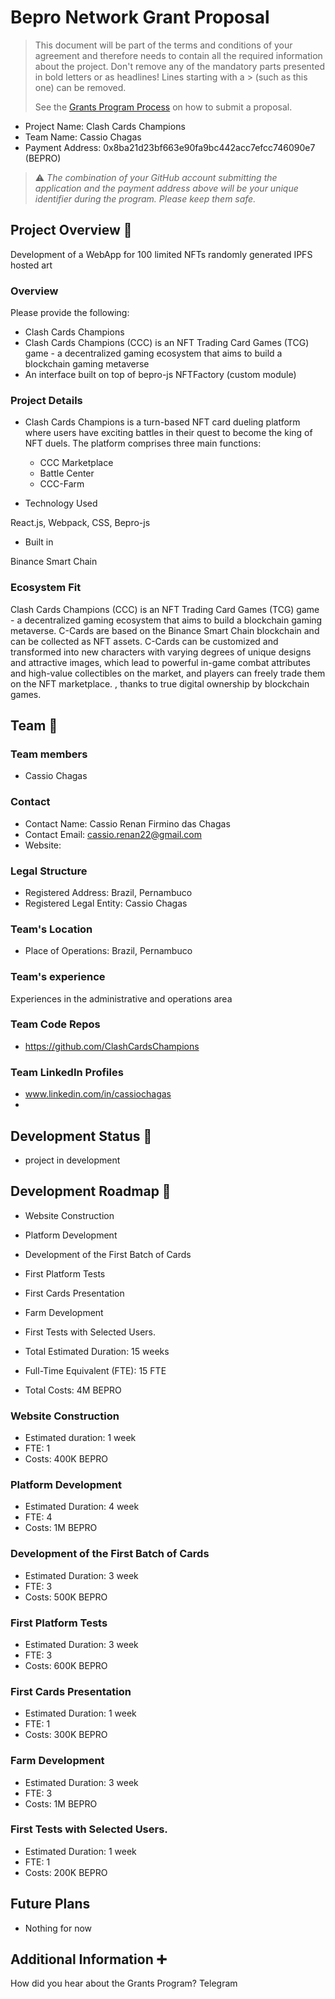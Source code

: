 # Bepro Network Grant Proposal

> This document will be part of the terms and conditions of your agreement and therefore needs to contain all the required information about the project. Don't remove any of the mandatory parts presented in bold letters or as headlines! Lines starting with a > (such as this one) can be removed.
>
> See the [Grants Program Process](https://github.com/bepronetwork/grants-program/#pencil-process) on how to submit a proposal.
* Project Name: Clash Cards Champions
* Team Name: Cassio Chagas
* Payment Address: 0x8ba21d23bf663e90fa9bc442acc7efcc746090e7 (BEPRO)

> ⚠️ *The combination of your GitHub account submitting the application and the payment address above will be your unique identifier during the program. Please keep them safe.*
## Project Overview :page_facing_up:

Development of a WebApp for 100 limited NFTs randomly generated IPFS hosted art 

### Overview

Please provide the following:

* Clash Cards Champions
* Clash Cards Champions (CCC) is an NFT Trading Card Games (TCG) game - a decentralized gaming ecosystem that aims to build a blockchain gaming metaverse
* An interface built on top of bepro-js NFTFactory (custom module)

### Project Details

* Clash Cards Champions is a turn-based NFT card dueling platform where users have exciting battles in their quest to become the king of NFT duels.
The platform comprises three main functions:
     * CCC Marketplace
     * Battle Center
     * CCC-Farm

* Technology Used

React.js, Webpack, CSS, Bepro-js

* Built in

Binance Smart Chain


### Ecosystem Fit

Clash Cards Champions (CCC) is an NFT Trading Card Games (TCG) game - a decentralized gaming ecosystem that aims to build a blockchain gaming metaverse. C-Cards are based on the Binance Smart Chain blockchain and can be collected as NFT assets. C-Cards can be customized and transformed into new characters with varying degrees of unique designs and attractive images, which lead to powerful in-game combat attributes and high-value collectibles on the market, and players can freely trade them on the NFT marketplace. , thanks to true digital ownership by blockchain games.

## Team :busts_in_silhouette:

### Team members

* Cassio Chagas

### Contact

* Contact Name: Cassio Renan Firmino das Chagas
* Contact Email: cassio.renan22@gmail.com
* Website: 

### Legal Structure

* Registered Address: Brazil, Pernambuco
* Registered Legal Entity: Cassio Chagas


### Team's Location

* Place of Operations: Brazil, Pernambuco


### Team's experience

Experiences in the administrative and operations area

### Team Code Repos

* https://github.com/ClashCardsChampions


### Team LinkedIn Profiles 

* www.linkedin.com/in/cassiochagas
* 

## Development Status :open_book:

* project in development

## Development Roadmap :nut_and_bolt:

* Website Construction
* Platform Development
* Development of the First Batch of Cards
* First Platform Tests
* First Cards Presentation
* Farm Development
* First Tests with Selected Users.

* Total Estimated Duration: 15 weeks
* Full-Time Equivalent (FTE): 15 FTE
* Total Costs: 4M BEPRO

### Website Construction

* Estimated duration: 1 week
* FTE: 1
* Costs: 400K BEPRO 

### Platform Development

* Estimated Duration: 4 week
* FTE:  4
* Costs: 1M BEPRO

### Development of the First Batch of Cards

* Estimated Duration: 3 week
* FTE:  3
* Costs: 500K BEPRO

### First Platform Tests

* Estimated Duration: 3 week
* FTE:  3
* Costs: 600K BEPRO

### First Cards Presentation

* Estimated Duration: 1 week
* FTE:  1
* Costs: 300K BEPRO

### Farm Development

* Estimated Duration: 3 week
* FTE:  3
* Costs: 1M BEPRO

### First Tests with Selected Users.

* Estimated Duration: 1 week
* FTE:  1
* Costs: 200K BEPRO


## Future Plans

* Nothing for now

## Additional Information :heavy_plus_sign:

How did you hear about the Grants Program?  Telegram
